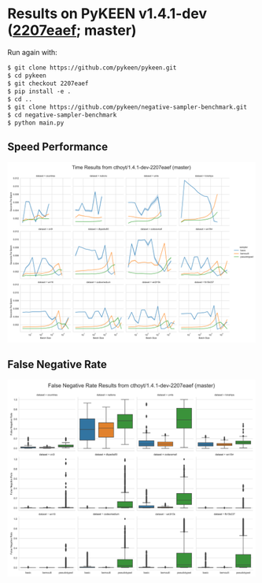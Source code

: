 # Results on PyKEEN v1.4.1-dev ([2207eaef](https://github.com/pykeen/pykeen/commit/2207eaef); master)

Run again with:

```shell
$ git clone https://github.com/pykeen/pykeen.git
$ cd pykeen
$ git checkout 2207eaef
$ pip install -e .
$ cd ..
$ git clone https://github.com/pykeen/negative-sampler-benchmark.git
$ cd negative-sampler-benchmark
$ python main.py
```

## Speed Performance

![Times](times.svg)

## False Negative Rate

![False Negative Rate](fnr.png)        

